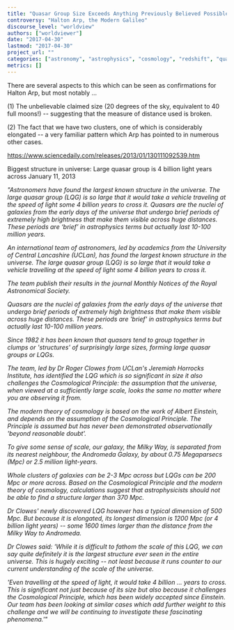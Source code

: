 ```yaml
---
title: "Quasar Group Size Exceeds Anything Previously Believed Possible"
controversy: "Halton Arp, the Modern Galileo"
discourse_level: "worldview"
authors: ["worldviewer"]
date: "2017-04-30"
lastmod: "2017-04-30"
project_url: ""
categories: ["astronomy", "astrophysics", "cosmology", "redshift", "quasars", "halton arp", "quasar clustering", "big bang theory", "cosmological principle"]
metrics: []
---
```


There are several aspects to this which can be seen as confirmations for Halton Arp, but most notably ...

(1) The unbelievable claimed size (20 degrees of the sky, equivalent to 40 full moons!) -- suggesting that the measure of distance used is broken.

(2) The fact that we have two clusters, one of which is considerably elongated -- a very familiar pattern which Arp has pointed to in numerous other cases.

https://www.sciencedaily.com/releases/2013/01/130111092539.htm

Biggest structure in universe: Large quasar group is 4 billion light years across
January 11, 2013

_"Astronomers have found the largest known structure in the universe. The large quasar group (LQG) is so large that it would take a vehicle traveling at the speed of light some 4 billion years to cross it. Quasars are the nuclei of galaxies from the early days of the universe that undergo brief periods of extremely high brightness that make them visible across huge distances. These periods are ‘brief’ in astrophysics terms but actually last 10-100 million years._

_An international team of astronomers, led by academics from the University of Central Lancashire (UCLan), has found the largest known structure in the universe. The large quasar group (LQG) is so large that it would take a vehicle travelling at the speed of light some 4 billion years to cross it._

_The team publish their results in the journal Monthly Notices of the Royal Astronomical Society._

_Quasars are the nuclei of galaxies from the early days of the universe that undergo brief periods of extremely high brightness that make them visible across huge distances. These periods are 'brief' in astrophysics terms but actually last 10-100 million years._

_Since 1982 it has been known that quasars tend to group together in clumps or 'structures' of surprisingly large sizes, forming large quasar groups or LQGs._

_The team, led by Dr Roger Clowes from UCLan's Jeremiah Horrocks Institute, has identified the LQG which is so significant in size it also challenges the Cosmological Principle: the assumption that the universe, when viewed at a sufficiently large scale, looks the same no matter where you are observing it from._

_The modern theory of cosmology is based on the work of Albert Einstein, and depends on the assumption of the Cosmological Principle. The Principle is assumed but has never been demonstrated observationally 'beyond reasonable doubt'._

_To give some sense of scale, our galaxy, the Milky Way, is separated from its nearest neighbour, the Andromeda Galaxy, by about 0.75 Megaparsecs (Mpc) or 2.5 million light-years._

_Whole clusters of galaxies can be 2-3 Mpc across but LQGs can be 200 Mpc or more across. Based on the Cosmological Principle and the modern theory of cosmology, calculations suggest that astrophysicists should not be able to find a structure larger than 370 Mpc._

_Dr Clowes' newly discovered LQG however has a typical dimension of 500 Mpc. But because it is elongated, its longest dimension is 1200 Mpc (or 4 billion light years) -- some 1600 times larger than the distance from the Milky Way to Andromeda._

_Dr Clowes said: 'While it is difficult to fathom the scale of this LQG, we can say quite definitely it is the largest structure ever seen in the entire universe. This is hugely exciting -- not least because it runs counter to our current understanding of the scale of the universe._

_'Even travelling at the speed of light, it would take 4 billion ... years to cross. This is significant not just because of its size but also because it challenges the Cosmological Principle, which has been widely accepted since Einstein. Our team has been looking at similar cases which add further weight to this challenge and we will be continuing to investigate these fascinating phenomena.'"_
